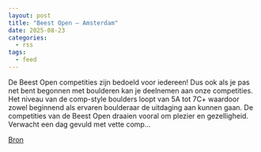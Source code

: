 ```yaml
---
layout: post
title: "Beest Open – Amsterdam"
date: 2025-08-23
categories: 
  - rss
tags: 
  - feed
---
```


<p>De Beest Open competities zijn bedoeld voor iedereen! Dus ook als je pas net bent begonnen met boulderen kan je deelnemen aan onze competities. Het niveau van de comp-style boulders loopt van 5A tot 7C+ waardoor zowel beginnend als ervaren boulderaar de uitdaging aan kunnen gaan. De competities van de Beest Open draaien vooral om plezier en gezelligheid. Verwacht een dag gevuld met vette comp&hellip;</p>
<p><a href="https://www.klimkalender.nl/comp/beest-open-amsterdam/" rel="noopener noreferrer" target="_blank">Bron</a></p>
